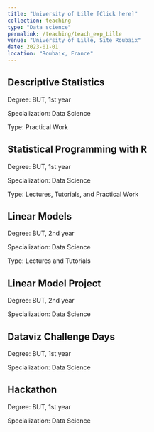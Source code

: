 ```yaml
---
title: "University of Lille [Click here]"
collection: teaching
type: "Data science"
permalink: /teaching/teach_exp_Lille
venue: "University of Lille, Site Roubaix"
date: 2023-01-01
location: "Roubaix, France"
---
```

## Descriptive Statistics

Degree: BUT, 1st year

Specialization: Data Science

Type: Practical Work

## Statistical Programming with R

Degree: BUT, 1st year

Specialization: Data Science

Type: Lectures, Tutorials, and Practical Work

## Linear Models

Degree: BUT, 2nd year

Specialization: Data Science

Type: Lectures and Tutorials

## Linear Model Project

Degree: BUT, 2nd year

Specialization: Data Science

## Dataviz Challenge Days

Degree: BUT, 1st year

Specialization: Data Science

## Hackathon

Degree: BUT, 1st year

Specialization: Data Science

